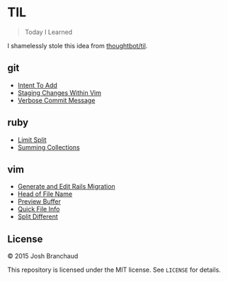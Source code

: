 # TIL

> Today I Learned

I shamelessly stole this idea from
[thoughtbot/til](https://github.com/thoughtbot/til).

## git

- [Intent To Add](git/intent-to-add.md)
- [Staging Changes Within Vim](git/staging-changes-within-vim.md) 
- [Verbose Commit Message](git/verbose-commit-message.md)

## ruby

- [Limit Split](ruby/limit-split.md)
- [Summing Collections](ruby/summing-collections.md)

## vim

- [Generate and Edit Rails Migration](vim/generate-and-edit-rails-migration.md)
- [Head of File Name](vim/head-of-file-name.md)
- [Preview Buffer](vim/previous-buffer.md)
- [Quick File Info](quick-file-info.md)
- [Split Different](vim/split-different.md)

## License

&copy; 2015 Josh Branchaud

This repository is licensed under the MIT license. See `LICENSE` for
details.
